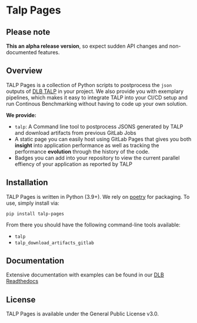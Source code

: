 # Talp Pages

## Please note

**This an alpha release version**, so expect sudden API changes and non-documented features.

## Overview

TALP Pages is a collection of Python scripts to postprocess the `json` outputs of [DLB TALP](https://pm.bsc.es/ftp/dlb/doc/user-guide/intro.html#talp-tracking-application-live-performance) in your project.
We also provide you with exemplary pipelines, which makes it easy to integrate TALP into your CI/CD setup and run Continous Benchmarking without having to code up your own solution.

**We provide:**

- `talp`: A Command line tool to postprocess JSONS generated by TALP and download artifacts from previous GitLab Jobs
- A static page you can easily host using GitLab Pages that gives you both **insight** into application performance as well as tracking the performance **evolution** through the history of the code.
- Badges you can add into your repository to view the current parallel effiency of your application as reported by TALP

## Installation

TALP Pages is written in Python (3.9+). We rely on [poetry](https://python-poetry.org/) for packaging.
To use, simply install via:

```pip install talp-pages```

From there you should have the following command-line tools available:

- `talp`
- `talp_download_artifacts_gitlab`

## Documentation

Extensive documentation with examples can be found in our [DLB Readthedocs](https://dlb-docs.readthedocs.io)

## License

TALP Pages is available under the General Public License v3.0.
